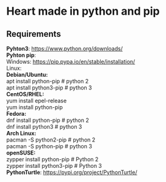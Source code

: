 # Heart made in python and pip

## Requirements

**Pyhton3**: https://www.python.org/downloads/ </br>
**Pyhton pip**: </br>
Windows: https://pip.pypa.io/en/stable/installation/</br>
Linux: </br>
**Debian/Ubuntu:** </br>
apt install python-pip	# python 2 </br>
apt install python3-pip	# python 3 </br>
**CentOS/RHEL:** </br>
yum install epel-release </br>
yum install python-pip </br>
**Fedora:**</br>
dnf install python-pip	# python 2 </br>
dnf install python3		# python 3 </br>
**Arch Linux:** </br>
pacman -S python2-pip		# python 2 </br>
pacman -S python-pip		# python 3 </br>
**openSUSE:** </br>
zypper install python-pip	# Python 2 </br>
zypper install python3-pip	# Python 3 </br>
**PythonTurtle**: https://pypi.org/project/PythonTurtle/

